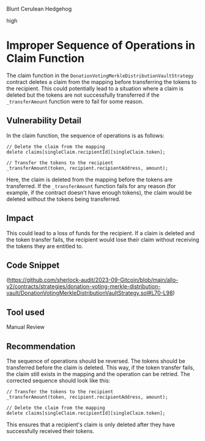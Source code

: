 Blunt Cerulean Hedgehog

high

# Improper Sequence of Operations in Claim Function
The claim function in the `DonationVotingMerkleDistributionVaultStrategy` contract deletes a claim from the mapping before transferring the tokens to the recipient. This could potentially lead to a situation where a claim is deleted but the tokens are not successfully transferred if the `_transferAmount` function were to fail for some reason.
## Vulnerability Detail
In the claim function, the sequence of operations is as follows:
```solidity
// Delete the claim from the mapping
delete claims[singleClaim.recipientId][singleClaim.token];

// Transfer the tokens to the recipient
_transferAmount(token, recipient.recipientAddress, amount);
```
Here, the claim is deleted from the mapping before the tokens are transferred. If the `_transferAmount` function fails for any reason (for example, if the contract doesn't have enough tokens), the claim would be deleted without the tokens being transferred.
## Impact
 This could lead to a loss of funds for the recipient. If a claim is deleted and the token transfer fails, the recipient would lose their claim without receiving the tokens they are entitled to.
## Code Snippet
(https://github.com/sherlock-audit/2023-09-Gitcoin/blob/main/allo-v2/contracts/strategies/donation-voting-merkle-distribution-vault/DonationVotingMerkleDistributionVaultStrategy.sol#L70-L98)
## Tool used

Manual Review

## Recommendation
The sequence of operations should be reversed. The tokens should be transferred before the claim is deleted. This way, if the token transfer fails, the claim still exists in the mapping and the operation can be retried. The corrected sequence should look like this:
```solidity
// Transfer the tokens to the recipient
_transferAmount(token, recipient.recipientAddress, amount);

// Delete the claim from the mapping
delete claims[singleClaim.recipientId][singleClaim.token];
```
This ensures that a recipient's claim is only deleted after they have successfully received their tokens.